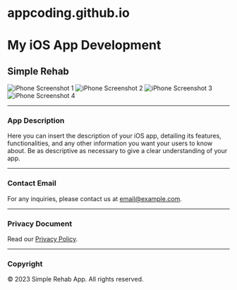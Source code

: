 # appcoding.github.io

# My iOS App Development

## Simple Rehab

<!-- Assuming you have screenshots available at URLs, replace 'link-to-image' with the actual URLs of your images -->

![iPhone Screenshot 1](link-to-image-1)
![iPhone Screenshot 2](link-to-image-2)
![iPhone Screenshot 3](link-to-image-3)
![iPhone Screenshot 4](link-to-image-4)

<!-- Make sure your images are the same size for uniformity and adjust them as needed -->

---

### App Description

Here you can insert the description of your iOS app, detailing its features, functionalities, and any other information you want your users to know about. Be as descriptive as necessary to give a clear understanding of your app.

---

### Contact Email

For any inquiries, please contact us at [email@example.com](mailto:email@example.com).

---

### Privacy Document

Read our [Privacy Policy](link-to-privacy-policy).

---

### Copyright

© 2023 Simple Rehab App. All rights reserved.
